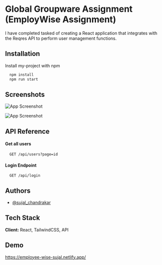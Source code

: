 
# Global Groupware Assignment (EmployWise Assignment)

I have completed tasked of creating a React application that integrates with the Reqres API to perform user management functions.

## Installation

Install my-project with npm

```bash
  npm install 
  npm run start
```
    
## Screenshots

![App Screenshot](https://i.ibb.co/16WLbzn/Screenshot-2024-12-13-040621.png)

![App Screenshot](https://i.ibb.co/rxRdsb0/Screenshot-2024-12-13-040725.png)




## API Reference

#### Get all users

```https://reqres.in/
  GET /api/users?page=id
```

#### Login Endpoint

```https://reqres.in/
  GET /api/login
```



## Authors

- [@sujal_chandrakar](https://github.com/sujalforselfuse)


## Tech Stack

**Client:** React, TailwindCSS, API



## Demo

https://employee-wise-sujal.netlify.app/

